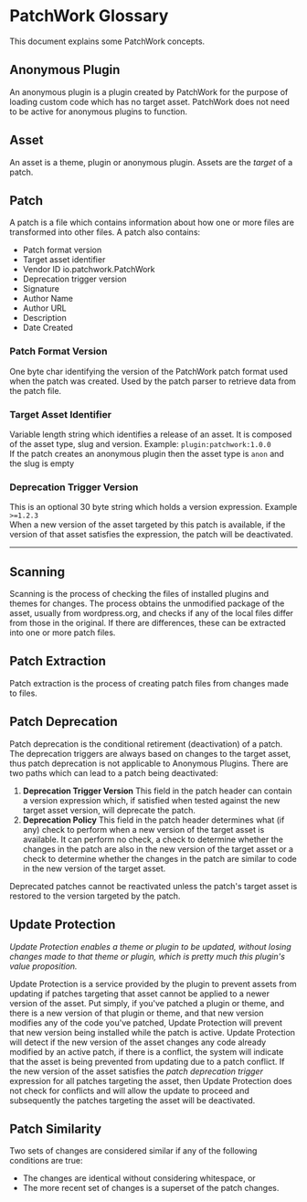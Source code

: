 # PatchWork Glossary
This document explains some PatchWork concepts.

## Anonymous Plugin
An anonymous plugin is a plugin created by PatchWork for the purpose of loading custom code which has no target asset. PatchWork does not need to be active
for anonymous plugins to function.

## Asset
An asset is a theme, plugin or anonymous plugin. Assets are the _target_ of a patch.

## Patch
A patch is a file which contains information about how one or more files are transformed into other files. A patch also contains:  
- Patch format version
- Target asset identifier
- Vendor ID io.patchwork.PatchWork
- Deprecation trigger version
- Signature
- Author Name
- Author URL
- Description
- Date Created

### Patch Format Version
One byte char identifying the version of the PatchWork patch format used when the patch was created. Used by the patch parser to retrieve data from the patch file.

### Target Asset Identifier
Variable length string which identifies a release of an asset. It is composed of the asset type, slug and version. Example: `plugin:patchwork:1.0.0`  
If the patch creates an anonymous plugin then the asset type is `anon` and the slug is empty

### Deprecation Trigger Version
This is an optional 30 byte string which holds a version expression. Example `>=1.2.3`  
When a new version of the asset targeted by this patch is available, if the version of that asset satisfies the expression, the patch will be deactivated.

---

## Scanning
Scanning is the process of checking the files of installed plugins and themes for changes. The process obtains the unmodified package of the asset, usually from wordpress.org,
and checks if any of the local files differ from those in the original. If there are differences, these can be extracted into one or more patch files.

## Patch Extraction
Patch extraction is the process of creating patch files from changes made to files.

## Patch Deprecation
Patch deprecation is the conditional retirement (deactivation) of a patch. The deprecation triggers are always based on changes to the target asset, thus patch deprecation is not applicable to Anonymous Plugins. There are two paths which can lead to a patch being deactivated:
1. **Deprecation Trigger Version** This field in the patch header can contain a version expression which, if satisfied when tested against the new target asset version, will deprecate the patch.
2. **Deprecation Policy** This field in the patch header determines what (if any) check to perform when a new version of the target asset is available. It can perform no check, a check to determine whether the changes in the patch are also in the new version of the target asset or a check to determine whether the changes in the patch are similar to code in the new version of the target asset.

Deprecated patches cannot be reactivated unless the patch's target asset is restored to the version targeted by the patch.

## Update Protection
_Update Protection enables a theme or plugin to be updated, without losing changes made to that theme or plugin, which is pretty much this plugin's value proposition._

Update Protection is a service provided by the plugin to prevent assets from updating if patches targeting that asset cannot be applied to a newer version of the asset. Put simply, if you've patched a plugin or theme, and there is a new version of that plugin or theme, and that new version modifies any of the code you've patched, Update Protection will prevent that new version being installed while the patch is active. Update Protection will detect if the new version of the asset changes any code already modified by an active patch, if there is a conflict, the system will indicate that the asset is being prevented from updating due to a patch conflict. If the new version of the asset satisfies the _patch deprecation trigger_ expression for all patches targeting the asset, then Update Protection does not check for conflicts and will allow the update to proceed and subsequently the patches targeting the asset will be deactivated.

## Patch Similarity
Two sets of changes are considered similar if any of the following conditions are true:
- The changes are identical without considering whitespace, or
- The more recent set of changes is a superset of the patch changes.